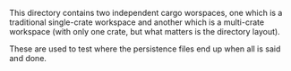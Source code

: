 This directory contains two independent cargo worspaces, one which is a
traditional single-crate workspace and another which is a multi-crate workspace
(with only one crate, but what matters is the directory layout).

These are used to test where the persistence files end up when all is said and
done.
